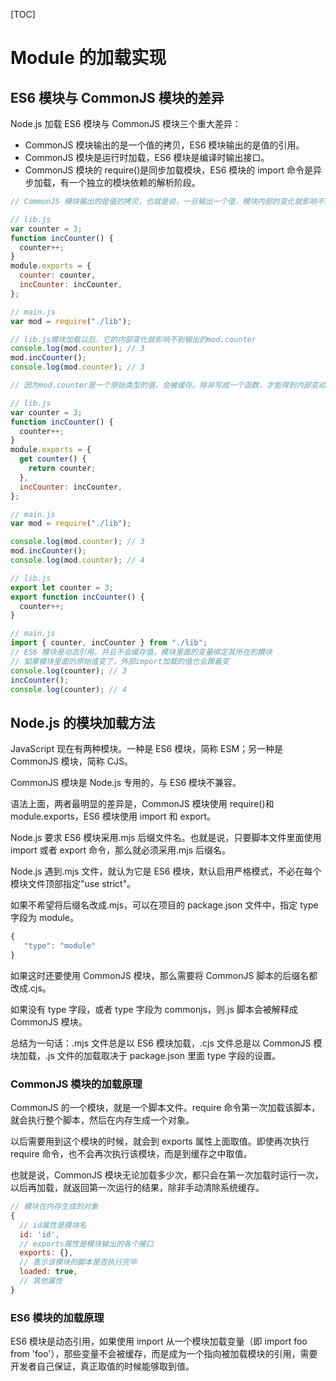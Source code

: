 [TOC]

# Module 的加载实现

## ES6 模块与 CommonJS 模块的差异

Node.js 加载 ES6 模块与 CommonJS 模块三个重大差异：

- CommonJS 模块输出的是一个值的拷贝，ES6 模块输出的是值的引用。
- CommonJS 模块是运行时加载，ES6 模块是编译时输出接口。
- CommonJS 模块的 require()是同步加载模块，ES6 模块的 import 命令是异步加载，有一个独立的模块依赖的解析阶段。

```js
// CommonJS 模块输出的是值的拷贝，也就是说，一旦输出一个值，模块内部的变化就影响不到这个值

// lib.js
var counter = 3;
function incCounter() {
  counter++;
}
module.exports = {
  counter: counter,
  incCounter: incCounter,
};

// main.js
var mod = require("./lib");

// lib.js模块加载以后，它的内部变化就影响不到输出的mod.counter
console.log(mod.counter); // 3
mod.incCounter();
console.log(mod.counter); // 3
```

```js
// 因为mod.counter是一个原始类型的值，会被缓存。除非写成一个函数，才能得到内部变动后的值

// lib.js
var counter = 3;
function incCounter() {
  counter++;
}
module.exports = {
  get counter() {
    return counter;
  },
  incCounter: incCounter,
};

// main.js
var mod = require("./lib");

console.log(mod.counter); // 3
mod.incCounter();
console.log(mod.counter); // 4
```

```js
// lib.js
export let counter = 3;
export function incCounter() {
  counter++;
}

// main.js
import { counter, incCounter } from "./lib";
// ES6 模块是动态引用，并且不会缓存值，模块里面的变量绑定其所在的模块
// 如果模块里面的原始值变了，外部import加载的值也会跟着变
console.log(counter); // 3
incCounter();
console.log(counter); // 4
```

## Node.js 的模块加载方法

JavaScript 现在有两种模块。一种是 ES6 模块，简称 ESM；另一种是 CommonJS 模块，简称 CJS。

CommonJS 模块是 Node.js 专用的，与 ES6 模块不兼容。

语法上面，两者最明显的差异是，CommonJS 模块使用 require()和 module.exports，ES6 模块使用 import 和 export。

Node.js 要求 ES6 模块采用.mjs 后缀文件名。也就是说，只要脚本文件里面使用 import 或者 export 命令，那么就必须采用.mjs 后缀名。

Node.js 遇到.mjs 文件，就认为它是 ES6 模块，默认启用严格模式，不必在每个模块文件顶部指定"use strict"。

如果不希望将后缀名改成.mjs，可以在项目的 package.json 文件中，指定 type 字段为 module。

```js
{
   "type": "module"
}
```

如果这时还要使用 CommonJS 模块，那么需要将 CommonJS 脚本的后缀名都改成.cjs。

如果没有 type 字段，或者 type 字段为 commonjs，则.js 脚本会被解释成 CommonJS 模块。

总结为一句话：.mjs 文件总是以 ES6 模块加载，.cjs 文件总是以 CommonJS 模块加载，.js 文件的加载取决于 package.json 里面 type 字段的设置。

### CommonJS 模块的加载原理

CommonJS 的一个模块，就是一个脚本文件。require 命令第一次加载该脚本，就会执行整个脚本，然后在内存生成一个对象。

以后需要用到这个模块的时候，就会到 exports 属性上面取值。即使再次执行 require 命令，也不会再次执行该模块，而是到缓存之中取值。

也就是说，CommonJS 模块无论加载多少次，都只会在第一次加载时运行一次，以后再加载，就返回第一次运行的结果，除非手动清除系统缓存。

```js
// 模块在内存生成的对象
{
  // id属性是模块名
  id: 'id',
  // exports属性是模块输出的各个接口
  exports: {},
  // 表示该模块的脚本是否执行完毕
  loaded: true,
  // 其他属性
}
```

### ES6 模块的加载原理

ES6 模块是动态引用，如果使用 import 从一个模块加载变量（即 import foo from 'foo'），那些变量不会被缓存，而是成为一个指向被加载模块的引用，需要开发者自己保证，真正取值的时候能够取到值。
